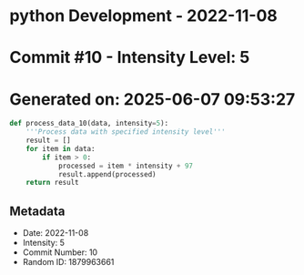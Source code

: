 ﻿# python Development - 2022-11-08
# Commit #10 - Intensity Level: 5
# Generated on: 2025-06-07 09:53:27
```python
def process_data_10(data, intensity=5):
    '''Process data with specified intensity level'''
    result = []
    for item in data:
        if item > 0:
            processed = item * intensity + 97
            result.append(processed)
    return result
```
## Metadata
- Date: 2022-11-08
- Intensity: 5
- Commit Number: 10
- Random ID: 1879963661
